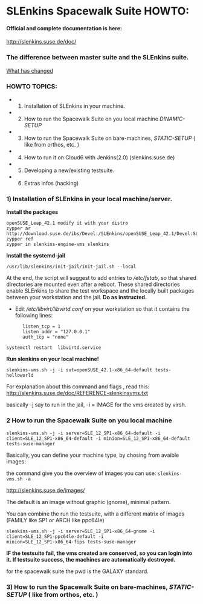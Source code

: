 # SLEnkins Spacewalk Suite HOWTO:

#### Official and complete documentation is here:
http://slenkins.suse.de/doc/

### The difference between master suite and the SLEnkins suite.
[What has changed](doc/changes.md)


### HOWTO TOPICS:

*  1) Installation of SLEnkins in your machine.
*  2) How to run the Spacewalk Suite on you local machine *DINAMIC-SETUP*
*  3) How to run  the Spacewalk Suite on bare-machines,  *STATIC-SETUP* ( like from orthos, etc. )
*  4) How to run it on Cloud6 with Jenkins(2.0) (slenkins.suse.de) 
*  5) Developing a new/existing testsuite.
*  6) Extras infos (hacking)


### 1) Installation of SLEnkins in your local machine/server.



**Install the packages**
```
openSUSE_Leap_42.1 modify it with your distro
zypper ar http://download.suse.de/ibs/Devel:/SLEnkins/openSUSE_Leap_42.1/Devel:SLEnkins.repo
zypper ref
zypper in slenkins-engine-vms slenkins
```


**Install the systemd-jail**

```
/usr/lib/slenkins/init-jail/init-jail.sh --local
```
   At the end, the script will suggest to add entries to */etc/fstab*,
   so that shared directories are mounted even after a reboot.
   These shared directories enable SLEnkins to share the test workspace
   and the locally built packages between your workstation and the jail.
   **Do as instructed.**

- Edit */etc/libvirt/libvirtd.conf* on your workstation
   so that it contains the following lines:
```
      listen_tcp = 1
      listen_addr = "127.0.0.1"
      auth_tcp = "none"

systemctl restart  libvirtd.service
```

**Run slenkins on your local machine!** 
```
slenkins-vms.sh -j -i sut=openSUSE_42.1-x86_64-default tests-helloworld
```

For explanation about this command and flags , read this:
http://slenkins.suse.de/doc/REFERENCE-slenkinsvms.txt

basically -j say to run in the jail, -i = IMAGE for the vms created by virsh.

### 2 How to run the Spacewalk Suite on you local machine

```
slenkins-vms.sh -j -i server=SLE_12_SP1-x86_64-default -i client=SLE_12_SP1-x86_64-default -i minion=SLE_12_SP1-x86_64-default tests-suse-manager
```

Basically, you can define your machine type, by chosing from avaible images:

the command give you the overview of images you can use:
``` slenkins-vms.sh -a ```

http://slenkins.suse.de/images/

The default is an image without graphic (gnome), minimal pattern.

You can combine the run the testsuite, with a different matrix of images (FAMILY like SP1 or ARCH like ppc64le)

```
slenkins-vms.sh -j -i server=SLE_12_SP1-x86_64-gnome -i client=SLE_12_SP1-ppc64le-default -i 
minion=SLE_12_SP1-x86_64-fips tests-suse-manager
```

**IF the testsuite fail, the vms created are conserved, so you can login into it. If testsuite success, the machines are automatically destroyed.**

for the spacewalk suite the pwd is the GALAXY standard.


### 3) How to run  the Spacewalk Suite on bare-machines,  *STATIC-SETUP* ( like from orthos, etc. )


